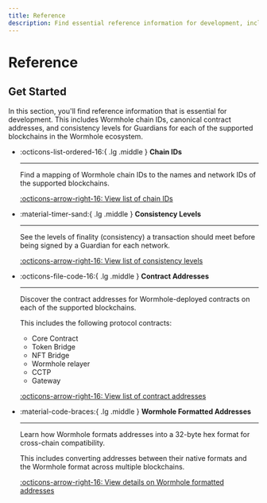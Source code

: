 ```yaml
---
title: Reference
description: Find essential reference information for development, including canonical contract addresses, Wormhole chain IDs, and consistency levels for Guardians.
---
```


# Reference

## Get Started

In this section, you'll find reference information that is essential for development. This includes Wormhole chain IDs, canonical contract addresses, and consistency levels for Guardians for each of the supported blockchains in the Wormhole ecosystem.

<div class="grid cards" markdown>

-   :octicons-list-ordered-16:{ .lg .middle } **Chain IDs**

    ---

    Find a mapping of Wormhole chain IDs to the names and network IDs of the supported blockchains.

    [:octicons-arrow-right-16: View list of chain IDs](/docs/build/reference/chain-ids/)

-   :material-timer-sand:{ .lg .middle } **Consistency Levels**

    ---

    See the levels of finality (consistency) a transaction should meet before being signed by a Guardian for each network.

    [:octicons-arrow-right-16: View list of consistency levels](/docs/build/reference/consistency-levels/)

-   :octicons-file-code-16:{ .lg .middle } **Contract Addresses**

    ---

    Discover the contract addresses for Wormhole-deployed contracts on each of the supported blockchains.

    This includes the following protocol contracts:

    - Core Contract
    - Token Bridge
    - NFT Bridge
    - Wormhole relayer
    - CCTP
    - Gateway

    [:octicons-arrow-right-16: View list of contract addresses](/docs/build/reference/contract-addresses/)

-   :material-code-braces:{ .lg .middle } **Wormhole Formatted Addresses**

    ---

    Learn how Wormhole formats addresses into a 32-byte hex format for cross-chain compatibility. 
    
    This includes converting addresses between their native formats and the Wormhole format across multiple blockchains.

    [:octicons-arrow-right-16: View details on Wormhole formatted addresses](/docs/build/reference/wormhole-formatted-addresses/)

</div>
